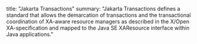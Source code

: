 title: "Jakarta Transactions"
summary: "Jakarta Transactions defines a standard that allows the demarcation of transactions and the transactional coordination of XA-aware resource managers as described in the X/Open XA-specification and mapped to the Java SE XAResource interface within Java applications."
